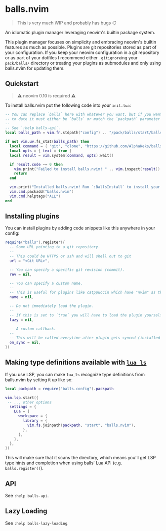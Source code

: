 # balls.nvim

> This is very much WIP and probably has bugs :D

An idiomatic plugin manager leveraging neovim's builtin package system.

This plugin manager focuses on simplicity and embracing neovim's builtin features as much as
possible. Plugins are git repositories stored as part of your configuration. If you keep your neovim
configuration in a git repository or as part of your dotfiles I recommend either `.gitignore`ing
your `pack/balls/` directory or treating your plugins as submodules and only using balls.nvim for
updating them.

## Quickstart

> ⚠️ neovim 0.10 is required ⚠️

To install balls.nvim put the following code into your `init.lua`:

```lua
-- You can replace `balls` here with whatever you want, but if you want balls.nvim to keep itself up
-- to date it must either be `balls` or match the `packpath` parameter you pass to `balls.setup()`.
--
-- See `:help balls-api`.
local balls_path = vim.fn.stdpath("config") .. "/pack/balls/start/balls.nvim"

if not vim.uv.fs_stat(balls_path) then
  local command = { "git", "clone", "https://github.com/AlphaKeks/balls.nvim", balls_path }
  local opts = { text = true }
  local result = vim.system(command, opts):wait()

  if result.code ~= 0 then
    vim.print("Failed to install balls.nvim! " .. vim.inspect(result))
    return
  end

  vim.print("Installed balls.nvim! Run `:BallsInstall` to install your plugins.")
  vim.cmd.packadd("balls.nvim")
  vim.cmd.helptags("ALL")
end
```

## Installing plugins

You can install plugins by adding code snippets like this anywhere in your config:

```lua
require("balls").register({
  -- Some URL pointing to a git repository.
  --
  -- This could be HTTPS or ssh and will shell out to git
  url = "<Git URL>",

  -- You can specify a specific git revision (commit).
  rev = nil,

  -- You can specify a custom name.
  --
  -- This is useful for plugins like catppuccin which have "nvim" as their repo name
  name = nil,

  -- Do not immediately load the plugin.
  --
  -- If this is set to `true` you will have to load the plugin yourself using the |packadd| command.
  lazy = nil,

  -- A custom callback.
  --
  -- This will be called everytime after plugin gets synced (installed or updated).
  on_sync = nil,
})
```

## Making type definitions available with [`lua_ls`](https://github.com/LuaLS/lua-language-server)

If you use LSP, you can make `lua_ls` recognize type definitions from balls.nvim by setting it up
like so:

```lua
local packpath = require("balls.config").packpath

vim.lsp.start({
 -- ... other options
  settings = {
    Lua = {
      workspace = {
        library = {
          vim.fs.joinpath(packpath, "start", "balls.nvim"),
        },
      },
    },
  },
})
```

This will make sure that it scans the directory, which means you'll get LSP type hints and
completion when using balls' Lua API (e.g. `balls.register()`).

## API

See `:help balls-api`.

## Lazy Loading

See `:help balls-lazy-loading`.
